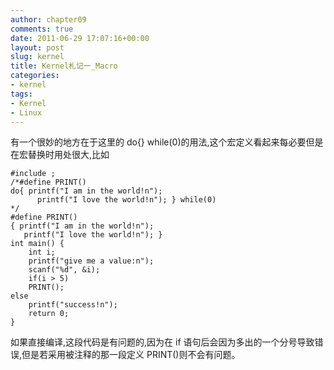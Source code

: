 ```yaml
---
author: chapter09
comments: true
date: 2011-06-29 17:07:16+00:00
layout: post
slug: kernel
title: Kernel札记一_Macro
categories:
- kernel
tags:
- Kernel
- Linux
---
```


有一个很妙的地方在于这里的 do{} while(0)的用法,这个宏定义看起来每必要但是在宏替换时用处很大,比如

    #include ;
    /*#define PRINT() 
    do{ printf("I am in the world!n"); 
          printf("I love the world!n"); } while(0)
    */
    #define PRINT() 
    { printf("I am in the world!n"); 
       printf("I love the world!n"); }
    int main() {
        int i;
        printf("give me a value:n");
        scanf("%d", &i);
        if(i > 5)
        PRINT();
    else
        printf("success!n");
        return 0;
    }

如果直接编译,这段代码是有问题的,因为在 if 语句后会因为多出的一个分号导致错误,但是若采用被注释的那一段定义 PRINT()则不会有问题。
